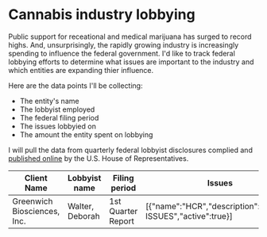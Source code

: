 # Cannabis industry lobbying

Public support for receational and medical marijuana has surged to record highs. And, unsurprisingly, the rapidly growing industry is increasingly spending to influence the federal government. I'd like to track federal lobbying efforts to determine what issues are important to the industry and which entities are expanding thier influence.

Here are the data points I'll be collecting:

* The entity's name
* The lobbyist employed
* The federal filing period
* The issues lobbyied on
* The amount the entity spent on lobbying

I will pull the data from quarterly federal lobbyist disclosures complied and [published online](https://lobbyingdisclosure.house.gov/) by the U.S. House of Representatives.

| Client Name | Lobbyist name | Filing period | Issues | Reported amount|
|-------------|---------------|---------------|--------|----------------|
| Greenwich Biosciences, Inc. | Walter, Deborah | 1st Quarter Report | [{"name":"HCR","description":"HEALTH ISSUES","active":true}] | 490000 |

